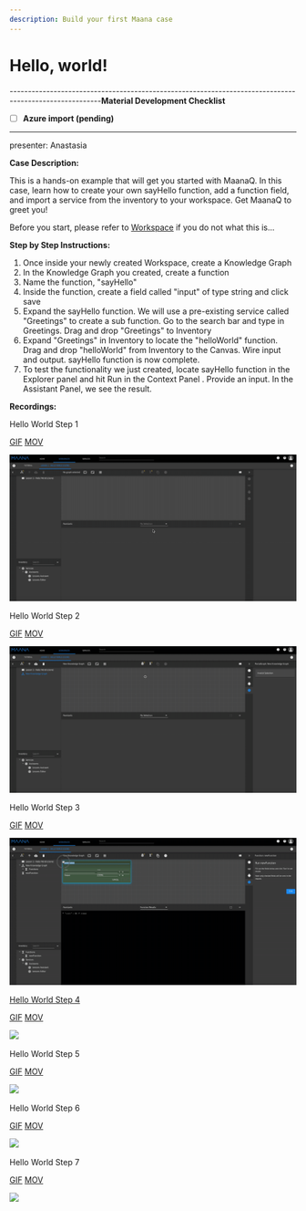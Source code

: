 ```yaml
---
description: Build your first Maana case
---
```


# Hello, world!

-------------------------------------------------------------------------------------------------------**Material Development Checklist**

* [ ] **Azure import \(pending\)**

-------------------------------------------------------------------------------------------------------

presenter: Anastasia

**Case Description:**

This is a hands-on example that will get you started with MaanaQ. In this case, learn how to create your own sayHello function, add a function field, and import a service from the inventory to your workspace. Get MaanaQ to greet you!

Before you start, please refer to [Workspace](../../product-guide/getting-started-with-maana/workspaces/#what-is-a-workspace) if you do not what this is... 

**Step by Step Instructions:**

1. Once inside your newly created Workspace, create a Knowledge Graph
2. In the Knowledge Graph you created, create a function
3. Name the function, "sayHello"
4. Inside the function, create a field called "input" of type string and click save
5. Expand the sayHello function. We will use a pre-existing service called "Greetings" to create a sub function. Go to the search bar and type in Greetings. Drag and drop "Greetings" to Inventory
6. Expand "Greetings" in Inventory to locate the "helloWorld" function. Drag and drop "helloWorld" from Inventory to the Canvas. Wire input and output. sayHello function is now complete.
7. To test the functionality we just created, locate sayHello function in the Explorer panel and hit Run in the Context Panel . Provide an input. In the Assistant Panel, we see the result.

**Recordings:**

Hello World Step 1

[GIF](https://maanaimages.blob.core.windows.net/maana-q-documentation/QTraining_videos/HelloWorld_gifs/HelloWorld_Step7.gif)   [MOV](https://maanaimages.blob.core.windows.net/maana-q-documentation/QTraining_videos/HelloWorld_movc/HelloWorld_Step1.mov)

![](../../.gitbook/assets/helloworld_step1.gif)

Hello World Step 2

[GIF](https://maanaimages.blob.core.windows.net/maana-q-documentation/QTraining_videos/HelloWorld_gifs/HelloWorld_Step2.gif) [MOV](https://maanaimages.blob.core.windows.net/maana-q-documentation/QTraining_videos/HelloWorld_movc/HelloWorld_Step2.mov)

![](../../.gitbook/assets/helloworld_step2.gif)

Hello World Step 3

[GIF](https://maanaimages.blob.core.windows.net/maana-q-documentation/QTraining_videos/HelloWorld_gifs/HelloWorld_Step3.gif) [MOV](https://maanaimages.blob.core.windows.net/maana-q-documentation/QTraining_videos/HelloWorld_movc/HelloWorld_Step3.mov)

![](../../.gitbook/assets/helloworld_step3.gif)

[Hello World Step 4](https://maanaimages.blob.core.windows.net/maana-q-documentation/QTraining_videos/HelloWorld_gifs/HelloWorld_Step4.gif)

[GIF](https://maanaimages.blob.core.windows.net/maana-q-documentation/QTraining_videos/HelloWorld_gifs/HelloWorld_Step4.gif) [MOV](https://maanaimages.blob.core.windows.net/maana-q-documentation/QTraining_videos/HelloWorld_movc/HelloWorld_Step4.mov)

![](../../.gitbook/assets/helloworld_step4.gif)

Hello World Step 5

[GIF](https://maanaimages.blob.core.windows.net/maana-q-documentation/QTraining_videos/HelloWorld_gifs/HelloWorld_Step5.gif) [MOV](https://maanaimages.blob.core.windows.net/maana-q-documentation/QTraining_videos/HelloWorld_movc/HelloWorld_Step5.mov)

![](../../.gitbook/assets/helloworld_step5.gif)

Hello World Step 6

[GIF](https://maanaimages.blob.core.windows.net/maana-q-documentation/QTraining_videos/HelloWorld_gifs/HelloWorld_Step6.gif) [MOV](https://maanaimages.blob.core.windows.net/maana-q-documentation/QTraining_videos/HelloWorld_movc/HelloWorld_Step6.mov)

![](../../.gitbook/assets/helloworld_step6.gif)



Hello World Step 7

[GIF](https://maanaimages.blob.core.windows.net/maana-q-documentation/QTraining_videos/HelloWorld_gifs/HelloWorld_Step7.gif) [MOV](https://maanaimages.blob.core.windows.net/maana-q-documentation/QTraining_videos/HelloWorld_movc/HelloWorld_Step7.mov)

![](../../.gitbook/assets/helloworld_step7.gif)

